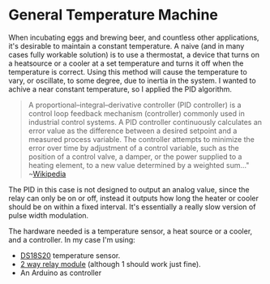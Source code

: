 # General Temperature Machine

When incubating eggs and brewing beer, and countless other applications, it's desirable to maintain a constant temperature. A naive (and in many cases fully workable solution) is to use a thermostat, a device that turns on a heatsource or a cooler at a set temperature and turns it off when the temperature is correct. Using this method will cause the temperature to vary, or oscillate, to some degree, due to inertia in the system. I wanted to achive a near constant temperature, so I applied the PID algorithm.

> A proportional–integral–derivative controller (PID controller) is a control loop feedback mechanism (controller) commonly used in industrial control systems. A PID controller continuously calculates an error value as the difference between a desired setpoint and a measured process variable. The controller attempts to minimize the error over time by adjustment of a control variable, such as the position of a control valve, a damper, or the power supplied to a heating element, to a new value determined by a weighted sum..."
 ~[Wikipedia](https://en.wikipedia.org/wiki/PID_controller)

The PID in this case is not designed to output an analog value, since the relay can only be on or off, instead it outputs how long the heater or cooler should be on within a fixed interval. It's essentially a really slow version of pulse width modulation.

The hardware needed is a temperature sensor, a heat source or a cooler, and a controller. In my case I'm using:
* [DS18S20](https://arduino-info.wikispaces.com/Brick-Temperature-DS18B20) temperature sensor.
* [2 way relay module](https://arduino-info.wikispaces.com/RelayIsolation) (although 1 should work just fine).
* An Arduino as controller
